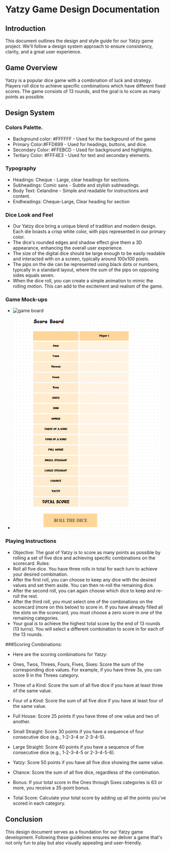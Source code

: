 # Yatzy Game Design Documentation

## Introduction

This document outlines the design and style guide for our Yatzy game project. We'll follow a design system approach to ensure consistency, clarity, and a great user experience.

## Game Overview

Yatzy is a popular dice game with a combination of luck and strategy. Players roll dice to achieve specific combinations which have different fixed scores. The game consists of 13 rounds, and the goal is to score as many points as possible.

## Design System

### Colors Palette.
- Background color: #FFFFFF - Used for the background of the game
- Primary Color:#FFD699 - Used for headings, buttons, and dice.
- Secondary Color: #FFEBCD - Used for background and highlights.
- Tertiary Color: #FFF4E3 - Used for text and secondary elements.


### Typography
- Headings: Cheque - Large, clear headings for sections.
- Subheadings: Comic sans - Subtle and stylish subheadings.
- Body Text: Celandine - Simple and readable for instructions and content.
- Endheadings: Cheque-Large, Clear heading for section

### Dice Look and Feel

- Our Yatzy dice bring a unique blend of tradition and modern design. Each die boasts a crisp white color, with pips represented in our primary color. 
- The dice's rounded edges and shadow effect give them a 3D appearance, enhancing the overall user experience.
- The size of the digital dice should be large enough to be easily readable and interacted with on a screen, typically around 100x100 pixels.
- The pips on the die can be represented using black dots or numbers, typically in a standard layout, where the sum of the pips on opposing sides equals seven. 
- When the dice roll, you can create a simple animation to mimic the rolling motion. This can add to the excitement and realism of the game.

### Game Mock-ups
- ![game board](game_board.png)
  
- ![scordcard](Scorecard.png)

### Playing Instructions
- Objective: The goal of Yatzy is to score as many points as possible by rolling a set of five dice and achieving specific combinations on the scorecard.
Rules:
- Roll all five dice. You have three rolls in total for each turn to achieve your desired combination.
- After the first roll, you can choose to keep any dice with the desired values and set them aside. You can then re-roll the remaining dice.
- After the second roll, you can again choose which dice to keep and re-roll the rest.
- After the third roll, you must select one of the combinations on the scorecard (more on this below) to score in. If you have already filled all the slots on the scorecard, you must choose a zero score in one of the remaining categories.
- Your goal is to achieve the highest total score by the end of 13 rounds (13 turns). You will select a different combination to score in for each of the 13 rounds.

###Scoring Combinations:

- Here are the scoring combinations for Yatzy:

- Ones, Twos, Threes, Fours, Fives, Sixes: Score the sum of the corresponding dice values. For example, if you have three 3s, you can score 9 in the Threes category.
- Three of a Kind: Score the sum of all five dice if you have at least three of the same value.
- Four of a Kind: Score the sum of all five dice if you have at least four of the same value.
- Full House: Score 25 points if you have three of one value and two of another.
- Small Straight: Score 30 points if you have a sequence of four consecutive dice (e.g., 1-2-3-4 or 2-3-4-5).
- Large Straight: Score 40 points if you have a sequence of five consecutive dice (e.g., 1-2-3-4-5 or 2-3-4-5-6).
- Yatzy: Score 50 points if you have all five dice showing the same value.
- Chance: Score the sum of all five dice, regardless of the combination.
- Bonus: If your total score in the Ones through Sixes categories is 63 or more, you receive a 35-point bonus.
- Total Score: Calculate your total score by adding up all the points you've scored in each category.

## Conclusion
This design document serves as a foundation for our Yatzy game development. Following these guidelines ensures we deliver a game that's not only fun to play but also visually appealing and user-friendly.
    
